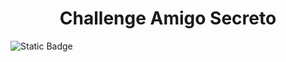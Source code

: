 <h1 align="center"> Challenge Amigo Secreto </h1>
<img alt="Static Badge" src="https://img.shields.io/badge/Desafio-8A2BE2">

